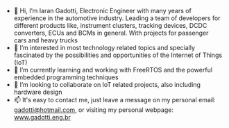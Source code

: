- 👋 Hi, I’m Iaran Gadotti, Electronic Engineer with many years of experience in the automotive industry. Leading a team of developers for different products like, instrument clusters, tracking devices, DCDC converters, ECUs and BCMs in general. With projects for passenger cars and heavy trucks
- 👀 I’m interested in most technology related topics and specially fascinated by the possibilities and opportunities of the Internet of Things (IoT)
- 🌱 I’m currently learning and working with FreeRTOS and the powerful embedded programming techniques
- 💞️ I’m looking to collaborate on IoT related projects, also including hardware design
- 📫 It's easy to contact me, just leave a message on my personal email: gadotti@hotmail.com, or visiting my personal webpage: www.gadotti.eng.br

<!---
IGtti/IGtti is a ✨ special ✨ repository because its `README.md` (this file) appears on your GitHub profile.
You can click the Preview link to take a look at your changes.
--->
